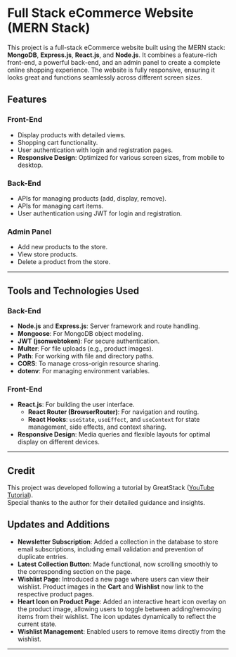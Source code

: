 # Full Stack eCommerce Website (MERN Stack)

This project is a full-stack eCommerce website built using the MERN stack: **MongoDB**, **Express.js**, **React.js**, and **Node.js**. It combines a feature-rich front-end, a powerful back-end, and an admin panel to create a complete online shopping experience. The website is fully responsive, ensuring it looks great and functions seamlessly across different screen sizes.

## Features  

### Front-End  
- Display products with detailed views.  
- Shopping cart functionality.  
- User authentication with login and registration pages.  
- **Responsive Design**: Optimized for various screen sizes, from mobile to desktop.  

### Back-End  
- APIs for managing products (add, display, remove).  
- APIs for managing cart items.  
- User authentication using JWT for login and registration.  

### Admin Panel  
- Add new products to the store.  
- View store products.  
- Delete a product from the store.  

---

## Tools and Technologies Used  

### Back-End  
- **Node.js** and **Express.js**: Server framework and route handling.  
- **Mongoose**: For MongoDB object modeling.  
- **JWT (jsonwebtoken)**: For secure authentication.  
- **Multer**: For file uploads (e.g., product images).  
- **Path**: For working with file and directory paths.  
- **CORS**: To manage cross-origin resource sharing.  
- **dotenv**: For managing environment variables.  

### Front-End  
- **React.js**: For building the user interface.  
  - **React Router (BrowserRouter)**: For navigation and routing.  
  - **React Hooks**: `useState`, `useEffect`, and `useContext` for state management, side effects, and context sharing.  
- **Responsive Design**: Media queries and flexible layouts for optimal display on different devices.  

---

## Credit  

This project was developed following a tutorial by GreatStack ([YouTube Tutorial](https://www.youtube.com/watch?v=y99YgaQjgx4)).  
Special thanks to the author for their detailed guidance and insights.


## Updates and Additions  

- **Newsletter Subscription**: Added a collection in the database to store email subscriptions, including email validation and prevention of duplicate entries.  
- **Latest Collection Button**: Made functional, now scrolling smoothly to the corresponding section on the page.  
- **Wishlist Page**: Introduced a new page where users can view their wishlist. Product images in the **Cart** and **Wishlist** now link to the respective product pages.  
- **Heart Icon on Product Page**: Added an interactive heart icon overlay on the product image, allowing users to toggle between adding/removing items from their wishlist. The icon updates dynamically to reflect the current state.  
- **Wishlist Management**: Enabled users to remove items directly from the wishlist.  

---

